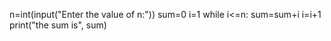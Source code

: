 n=int(input("Enter the value of n:"))
sum=0
i=1
while i<=n:
sum=sum+i
i=i+1
print("the sum is", sum)
